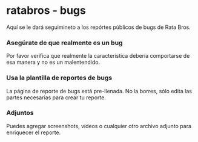 # ratabros - bugs
Aquí se le dará seguimineto a los repórtes públicos de bugs de Rata Bros.

### Asegúrate de que realmente es un bug
Por favor verifica que realmente la característica debería comportarse de esa manera y no es un malentendido.

### Usa la plantilla de reportes de bugs
La página de reporte de bugs está pre-llenada. No la borres, sólo edita las partes necesarias para crear tu reporte.

### Adjuntos
Puedes agregar screenshots, vídeos o cualquier otro archivo adjunto para enriquecer el reporte.
